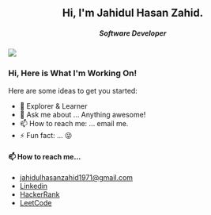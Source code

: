 <h2 align="center">Hi, I'm Jahidul Hasan Zahid.</h2>
<h5 align="center">Software Developer</h5>
<img src="https://anku255.github.io/assets/img/posts/hello-world.jpg" align="center"/>

### Hi, Here is What I'm Working On!

Here are some ideas to get you started:

- 🔭 Explorer & Learner
- 💬 Ask me about ... Anything awesome!
- 📫 How to reach me: ... email me.
- ⚡ Fun fact: ... 😜

#### 📫 How to reach me...

- jahidulhasanzahid1971@gmail.com
- <a href="https://www.linkedin.com/in/jahidulhasanzahid/">Linkedin</a>
- <a href="https://www.hackerrank.com/profile/jhzahid001">HackerRank</a>
- <a href="https://leetcode.com/u/jahidulhasanzahid/">LeetCode</a>
